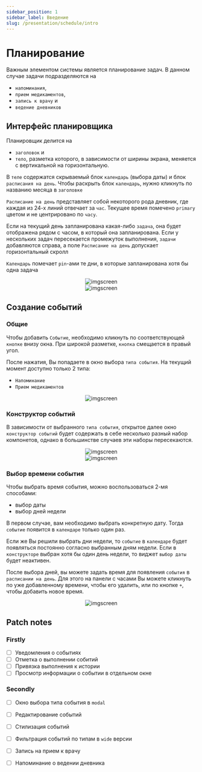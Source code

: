 ```yaml
---
sidebar_position: 1
sidebar_label: Введение
slug: /presentation/schedule/intro
---
```


# Планирование

Важным элементом системы является планирование задач. В данном случае задачи подразделяются на 
- `напоминания`, 
- `прием медикаментов`,
- `запись к врачу` и 
- `ведение дневников`
## Интерфейс планировщика

Планировщик делится на 
- `заголовок` и 
- `тело`, разметка которого, в зависимости от ширины экрана, меняется с вертикальной на горизонтальную. 

В `теле` содержатся скрываемый блок `календарь` (выбора даты) и блок `расписания на день`. Чтобы раскрыть блок `календарь`, нужно кликнуть по названию месяца в `заголовке`

`Расписание на день` представляет собой некоторого рода дневник, где каждая из 24-х линий отвечает за `час`. Текущее время помечено <span class="primary-color">`primary`</span> цветом и не центрировано по `часу`. 

Если на текущий день запланирована какая-либо `задача`, она будет отображена рядом с часом, в который она запланирована. Если у нескольких задач пересекается промежуток выполнения, `задачи` добавляются справа, а поле `Расписание на день` допускает горизонтальный скролл

`Календарь` помечает `pin`-ами те дни, в которые запланирована хотя бы одна задача

<div align="center" display="flex">
    <div>
        <img alt="imgscreen" src="../../../static/img/presentation/calendar/calendar.png"/>
    </div>
    <div>
        <img alt="imgscreen" src="../../../static/img/presentation/calendar/calendarExpanded.png"/>
    </div>
</div>


## Создание событий


### Общие

Чтобы добавить `Событие`, необходимо кликнуть по соответствующей `кнопке` внизу окна. При широкой разметке, `кнопка` смещается в правый угол.

После нажатия, Вы попадаете в окно выбора `типа события`. На текущий момент доступно только 2 типа:
- `Напоминание`
- `Прием медикаментов`

<div align="center"><img alt="imgscreen" src="../../../static/img/presentation/calendar/eventTypes.png"/></div>

### Конструктор событий

В зависимости от выбранного `типа события`, открытое далее окно `конструктор событий` будет содержать в себе несколько разный набор компонетов, однако в большинстве случаев эти наборы пересекаются. 

<div align="center" display="flex">
    <div>
        <img alt="imgscreen" src="../../../static/img/presentation/calendar/addEvent1.png"/>
    </div>
    <div>
        <img alt="imgscreen" src="../../../static/img/presentation/calendar/addEvent2.png"/>
    </div>
</div>

### Выбор времени события

Чтобы выбрать время события, можно воспользоваться 2-мя способами:
- выбор даты
- выбор дней недели

В первом случае, вам необходимо выбрать конкретную дату. Тогда `событие` появится в `календаре` только один раз.

Если же Вы решили выбрать дни недели, то `событие` в `календаре` будет появляться постоянно согласно выбранным дням недели. Если в `конструкторе` выбран хотя бы один день недели, то виджет `выбор даты` будет неактивен.

После выбора дней, вы можете задать время для появления `события` в `расписании на день`. Для этого на панели с часами Вы можете кликнуть по уже добавленному времени, чтобы его удалить, или по кнопке `+`, чтобы добавить новое время.

<div align="center"><img alt="imgscreen" src="../../../static/img/presentation/calendar/schedule.png"/></div>

## Patch notes

### Firstly

- [ ] Уведомления о событиях
- [ ] Отметка о выполнении собитий
- [ ] Привязка выполнения к истории
- [ ] Просмотр информации о событии в отдельном окне

### Secondly

- [ ] Окно выбора типа события в `modal`
- [ ] Редактирование событий
- [ ] Стилизация событий
- [ ] Фильтрация событий по типам в `wide` версии
- [ ] Запись на прием к врачу
- [ ] Напоминание о ведении дневника


